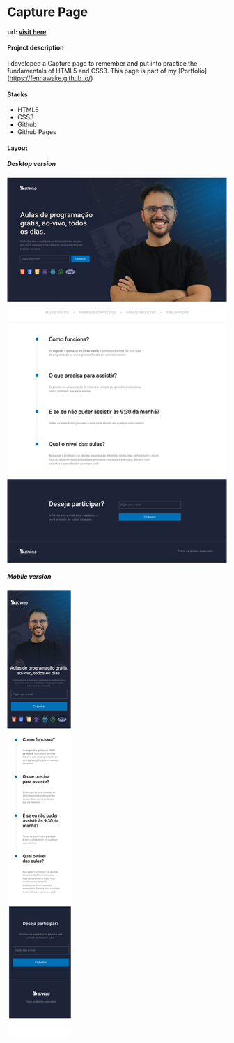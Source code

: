 # Capture Page

#### url: [visit here](https://fennawake.github.io/capture-page-html-css/)

#### Project description

I developed a Capture page to remember and put into practice the fundamentals of HTML5 and CSS3. This page is part of my [Portfolio] (https://fennawake.github.io/)

#### Stacks

- HTML5
- CSS3
- Github
- Github Pages

#### Layout

##### Desktop version

![Desktop.png](/assets/images/layout/Desktop.png)

##### Mobile version

![Mobile.png](assets/images/layout/Mobile.png)

